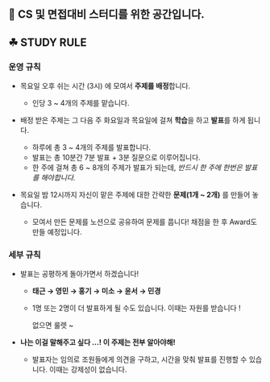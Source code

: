 ## 🙋‍ CS 및 면접대비 스터디를 위한 공간입니다.


## ☘ STUDY RULE
### 운영 규칙

- 목요일 오후 쉬는 시간 (3시) 에 모여서 **주제를 배정**합니다.
    - 인당 3 ~ 4개의 주제를 맡습니다.

- 배정 받은 주제는 그 다음 주 화요일과 목요일에 걸쳐 **학습**을 하고 **발표**를 하게 됩니다.
    - 하루에 총 3 ~ 4개의 주제를 발표합니다.
    - 발표는 총 10분간 7분 발표 + 3분 질문으로 이루어집니다.
    - 한 주에 걸쳐 총 6 ~ 8개의 주제가 발표가 되는데, *반드시 한 주에 한번은 발표를 해야합니다.*

- 목요일 밤 12시까지 자신이 맡은 주제에 대한 간략한 **문제(1개 ~ 2개)** 를 만들어 놓습니다.
    - 모여서 만든 문제를 노션으로 공유하여 문제를 풉니다! 채점을 한 후 Award도 만들 예정입니다.

### 세부 규칙

- 발표는 공평하게 돌아가면서 하겠습니다!
    - **태근 → 영민 → 홍기 → 미소 → 윤서 → 민경**
    - 1명 또는 2명이 더 발표하게 될 수도 있습니다. 이때는 자원를 받습니다 !
        
        없으면 룰렛 ~
        
- **나는 이걸 말해주고 싶다 …! 이 주제는 전부 알아야해!**
    - 발표자는 임의로 조원들에게 의견을 구하고, 시간을 맞춰 발표를 진행할 수 있습니다.
      이때는 강제성이 없습니다.
